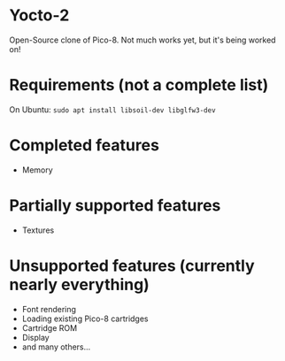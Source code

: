 # Yocto-2
Open-Source clone of Pico-8. Not much works yet, but it's being worked on!

# Requirements (not a complete list)

On Ubuntu:
`sudo apt install libsoil-dev libglfw3-dev`

# Completed features
- Memory

# Partially supported features
- Textures

# Unsupported features (currently nearly everything)
 - Font rendering
 - Loading existing Pico-8 cartridges
 - Cartridge ROM
 - Display
 - and many others...
